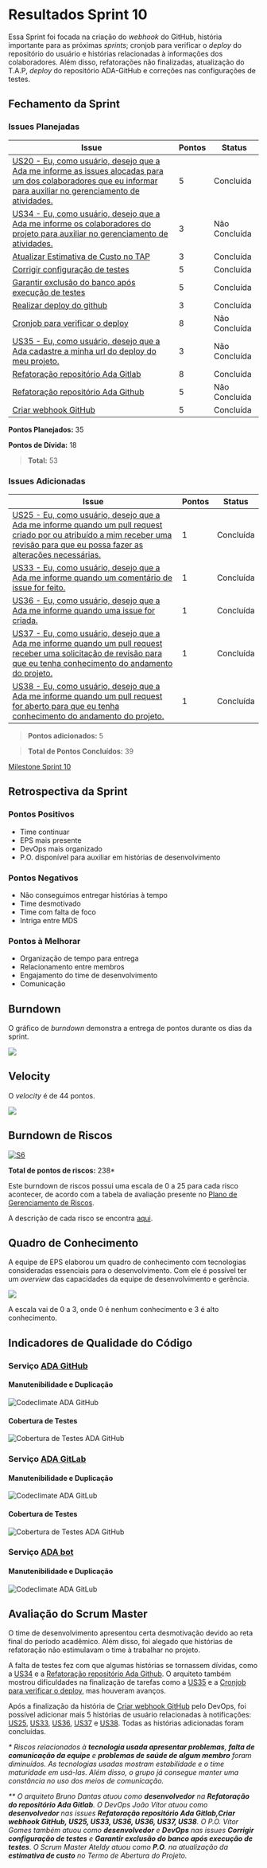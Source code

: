 # Resultados Sprint 10

Essa Sprint foi focada na criação do _webhook_ do GitHub, história importante para as próximas _sprints_; cronjob para verificar o _deploy_ do repositório do usuário e histórias relacionadas à informações dos colaboradores. Além disso, refatorações não finalizadas, atualização do T.A.P, _deploy_ do repositório ADA-GitHub e correções nas configurações de testes.

## Fechamento da Sprint
### Issues Planejadas
| Issue | Pontos | Status |
| ----- | ------ | ------ |
| [US20 - Eu, como usuário, desejo que a Ada me informe as issues alocadas para um dos colaboradores que eu informar para auxiliar no gerenciamento de atividades.](https://github.com/fga-eps-mds/2019.1-ADA/issues/235) | 5 | Concluída |
| [US34 - Eu, como usuário, desejo que a Ada me informe os colaboradores do projeto para auxiliar no gerenciamento de atividades.](https://github.com/fga-eps-mds/2019.1-ADA/issues/234) | 3 | Não Concluída |
| [Atualizar Estimativa de Custo no TAP](https://github.com/fga-eps-mds/2019.1-ada/issues/220) | 3 | Concluída |
| [Corrigir configuração de testes](https://github.com/fga-eps-mds/2019.1-ada/issues/228) | 5 | Concluída |
| [Garantir exclusão do banco após execução de testes](https://github.com/fga-eps-mds/2019.1-ada/issues/229) | 5 | Concluída |
| [Realizar deploy do github](https://github.com/fga-eps-mds/2019.1-ADA/issues/230) | 3 | Concluída |
| [Cronjob para verificar o deploy](https://github.com/fga-eps-mds/2019.1-ADA/issues/231) | 8 | Não Concluída |
| [US35 - Eu, como usuário, desejo que a Ada cadastre a minha url do deploy do meu projeto.](https://github.com/fga-eps-mds/2019.1-ADA/issues/232) | 3 | Não Concluída |
| [Refatoração repositório Ada Gitlab](https://github.com/fga-eps-mds/2019.1-ada/issues/209) | 8 | Concluída |
| [Refatoração repositório Ada Github](https://github.com/fga-eps-mds/2019.1-ada/issues/211) | 5 | Não Concluída |
| [Criar webhook GitHub](https://github.com/fga-eps-mds/2019.1-ADA/issues/218) | 5 | Concluída |

__Pontos Planejados:__ 35

__Pontos de Dívida:__ 18

> __Total:__  53 

### Issues Adicionadas

| Issue | Pontos | Status |
| ----- | ------ | ------ |
| [US25 - Eu, como usuário, desejo que a Ada me informe quando um pull request criado por ou atribuído a mim receber uma revisão para que eu possa fazer as alterações necessárias.](https://github.com/fga-eps-mds/2019.1-ADA/issues/243) | 1 | Concluída |
| [US33 - Eu, como usuário, desejo que a Ada me informe quando um comentário de issue for feito.](https://github.com/fga-eps-mds/2019.1-ADA/issues/246) | 1 | Concluída |
| [US36 - Eu, como usuário, desejo que a Ada me informe quando uma issue for criada.](https://github.com/fga-eps-mds/2019.1-ADA/issues/247) | 1 | Concluída |
| [US37 - Eu, como usuário, desejo que a Ada me informe quando um pull request receber uma solicitação de revisão para que eu tenha conhecimento do andamento do projeto.](https://github.com/fga-eps-mds/2019.1-ADA/issues/244) | 1 | Concluída |
| [US38 - Eu, como usuário, desejo que a Ada me informe quando um pull request for aberto para que eu tenha conhecimento do andamento do projeto.](https://github.com/fga-eps-mds/2019.1-ADA/issues/245) | 1 | Concluída |

> __Pontos adicionados:__ 5

> __Total de Pontos Concluídos:__ 39

[Milestone Sprint 10](https://github.com/fga-eps-mds/2019.1-ADA/milestone/11)

## Retrospectiva da Sprint

### Pontos Positivos

* Time continuar
* EPS mais presente 
* DevOps mais organizado 
* P.O. disponível para auxiliar em histórias de desenvolvimento

### Pontos Negativos

* Não conseguimos entregar histórias à tempo
* Time desmotivado
* Time com falta de foco
* Intriga entre MDS


### Pontos à Melhorar

* Organização de tempo para entrega
* Relacionamento entre membros
* Engajamento do time de desenvolvimento
* Comunicação


## Burndown

O gráfico de _burndown_ demonstra a entrega de pontos durante os dias da sprint. 

![](../../assets/img/sprints/sprint10/burndown_sprint10.png)

## Velocity
O _velocity_ é de 44 pontos.

![](../../assets/img/sprints/sprint10/velocity_sprint10.png)

## Burndown de Riscos

[![S6](../../assets/img/sprints/sprint10/burndown_de_riscos_sprint10.png "Clique para ver em detalhes")](https://docs.google.com/spreadsheets/d/1G8-T3FLlQzlU4nXsHyqAN90bHexrcHYGM2LAcBi4Ph0/edit#gid=0) 

__Total de pontos de riscos:__ 238*

Este burndown de riscos possui uma escala de 0 a 25 para cada risco acontecer, de acordo com a tabela de avaliação presente no [Plano de Gerenciamento de Riscos](https://fga-eps-mds.github.io/2019.1-ADA/#/docs/project/risk_management_plan?id=_53-avalia%c3%a7%c3%a3o-dos-riscos).

A descrição de cada risco se encontra [aqui](https://fga-eps-mds.github.io/2019.1-ADA/#/docs/project/risk_management_plan?id=_4-identifica%c3%a7%c3%a3o-dos-riscos).

## Quadro de Conhecimento

A equipe de EPS elaborou um quadro de conhecimento com tecnologias consideradas essenciais para o desenvolvimento. Com ele é possível ter um _overview_ das capacidades da equipe de desenvolvimento e gerência. 

![](../../assets/img/sprints/sprint10/quadro_de_conhecimentos_sprint10.png)

A escala vai de 0 a 3, onde 0 é nenhum conhecimento e 3 é alto conhecimento.

## Indicadores de Qualidade do Código



### Serviço [ADA GitHub](https://github.com/fga-eps-mds/2019.1-ADA-github)

#### Manutenibilidade e Duplicação

![Codeclimate ADA GitHub](../../assets/img/sprints/sprint10/codeclimate_github_sprint10.png)

#### Cobertura de Testes 

![Cobertura de Testes ADA GitHub](../../assets/img/sprints/sprint10/cobertura_de_testes_github_sprint10.png)

### Serviço [ADA GitLab](https://github.com/fga-eps-mds/2019.1-ADA-gitlab)

#### Manutenibilidade e Duplicação

![Codeclimate ADA GitLub](../../assets/img/sprints/sprint10/codeclimate_gitlab_sprint10.png)

#### Cobertura de Testes 

![Cobertura de Testes ADA GitHub](../../assets/img/sprints/sprint10/cobertura_de_testes_gitlab_sprint10.png)

### Serviço [ADA bot](https://github.com/fga-eps-mds/2019.1-ADA)

#### Manutenibilidade e Duplicação

![Codeclimate ADA GitLub](../../assets/img/sprints/sprint10/codeclimate_ada_sprint10.png)

## Avaliação do Scrum Master

O time de desenvolvimento apresentou certa desmotivação devido ao reta final do período acadêmico. Além disso, foi alegado que histórias de refatoração não estimulavam o time à trabalhar no projeto.

A falta de testes fez com que algumas histórias se tornassem dívidas, como a [US34](https://github.com/fga-eps-mds/2019.1-ADA/issues/234) e a [Refatoração repositório Ada Github](https://github.com/fga-eps-mds/2019.1-ada/issues/211). O arquiteto também mostrou dificuldades na finalização de tarefas como a [US35](https://github.com/fga-eps-mds/2019.1-ADA/issues/232) e a [Cronjob para verificar o deploy](https://github.com/fga-eps-mds/2019.1-ADA/issues/231), mas houveram avanços.

Após a finalização da história de [Criar webhook GitHub](https://github.com/fga-eps-mds/2019.1-ADA/issues/218) pelo DevOps, foi possível adicionar mais 5 histórias de usuário relacionadas à notificações: [US25](https://github.com/fga-eps-mds/2019.1-ADA/issues/243), [US33](https://github.com/fga-eps-mds/2019.1-ADA/issues/246), [US36](https://github.com/fga-eps-mds/2019.1-ADA/issues/247), [US37](https://github.com/fga-eps-mds/2019.1-ADA/issues/244) e [US38](https://github.com/fga-eps-mds/2019.1-ADA/issues/245). Todas as histórias adicionadas foram concluídas.

_\* Riscos relacionados à __tecnologia usada apresentar problemas__, __falta de comunicação da equipe__ e __problemas de saúde de algum membro__ foram diminuídos. As tecnologias usadas mostram estabilidade e o time maturidade em usá-las. Além disso, o grupo já consegue manter uma constância no uso dos meios de comunicação._

_\*\* O arquiteto Bruno Dantas atuou como __desenvolvedor__ na __Refatoração do repositório Ada Gitlab__._
_O DevOps João Vítor atuou como __desenvolvedor__ nas issues __Refatoração repositório Ada Gitlab,Criar webhook GitHub, US25, US33, US36, US36, US37, US38__._
_O P.O. Vítor Gomes também atuou como __desenvolvedor__ e __DevOps__ nas issues __Corrigir configuração de testes__ e __Garantir exclusão do banco após execução de testes__._
_O Scrum Master Ateldy atuou como __P.O__. na atualização da __estimativa de custo__ no Termo de Abertura do Projeto._